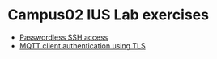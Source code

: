 # Campus02 IUS Lab exercises
- [Passwordless SSH access](/Passwordless_SSH_access.md)
- [MQTT client authentication using TLS](windows_mqtt_client_authentication_using_tls.md)
